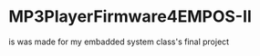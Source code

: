 MP3PlayerFirmware4EMPOS-II
==========================

is was made for my embadded system class's final project
